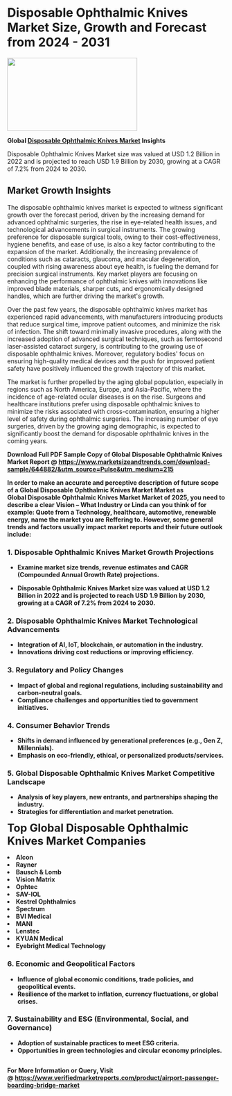 <H1>Disposable Ophthalmic Knives Market Size, Growth and Forecast from 2024 - 2031</H1><img class="aligncenter size-medium wp-image-584254" src="https://thirdeyenews.in/wp-content/uploads/2024/09/Global-Market-Research-300x168.jpeg" alt="" width="300" height="168" /><p><strong>Global&nbsp;<a href="https://www.marketsizeandtrends.com/download-sample/644882/&amp;utm_source=Pulse&amp;utm_medium=215">Disposable Ophthalmic Knives Market</a> Insights</strong></p><p>Disposable Ophthalmic Knives Market size was valued at USD 1.2 Billion in 2022 and is projected to reach USD 1.9 Billion by 2030, growing at a CAGR of 7.2% from 2024 to 2030.</p><p><h2>Market Growth Insights</h2> <p>The disposable ophthalmic knives market is expected to witness significant growth over the forecast period, driven by the increasing demand for advanced ophthalmic surgeries, the rise in eye-related health issues, and technological advancements in surgical instruments. The growing preference for disposable surgical tools, owing to their cost-effectiveness, hygiene benefits, and ease of use, is also a key factor contributing to the expansion of the market. Additionally, the increasing prevalence of conditions such as cataracts, glaucoma, and macular degeneration, coupled with rising awareness about eye health, is fueling the demand for precision surgical instruments. Key market players are focusing on enhancing the performance of ophthalmic knives with innovations like improved blade materials, sharper cuts, and ergonomically designed handles, which are further driving the market's growth.</p> <p><strong></strong></p> <p>Over the past few years, the disposable ophthalmic knives market has experienced rapid advancements, with manufacturers introducing products that reduce surgical time, improve patient outcomes, and minimize the risk of infection. The shift toward minimally invasive procedures, along with the increased adoption of advanced surgical techniques, such as femtosecond laser-assisted cataract surgery, is contributing to the growing use of disposable ophthalmic knives. Moreover, regulatory bodies' focus on ensuring high-quality medical devices and the push for improved patient safety have positively influenced the growth trajectory of this market.</p> <p>The market is further propelled by the aging global population, especially in regions such as North America, Europe, and Asia-Pacific, where the incidence of age-related ocular diseases is on the rise. Surgeons and healthcare institutions prefer using disposable ophthalmic knives to minimize the risks associated with cross-contamination, ensuring a higher level of safety during ophthalmic surgeries. The increasing number of eye surgeries, driven by the growing aging demographic, is expected to significantly boost the demand for disposable ophthalmic knives in the coming years.</p> <p><strong></p><p><span class=""><strong>Download Full PDF Sample Copy of Global Disposable Ophthalmic Knives Market Report</strong> @ <a href="https://www.marketsizeandtrends.com/download-sample/644882/&amp;utm_source=Pulse&amp;utm_medium=215" target="_blank">https://www.marketsizeandtrends.com/download-sample/644882/&amp;utm_source=Pulse&amp;utm_medium=215</a></span></p><p>In order to make an accurate and perceptive description of future scope of a Global&nbsp;Disposable Ophthalmic Knives Market Market as Global&nbsp;Disposable Ophthalmic Knives Market Market of 2025, you need to describe a clear Vision &ndash; What Industry or Linda can you think of for example: Quote from a Technology, healthcare, automotive, renewable energy, name the market you are Reffering to. However, some general trends and factors usually impact market reports and their future outlook include:</p><h3>1.&nbsp;<strong>Disposable Ophthalmic Knives Market Growth Projections</strong></h3><ul><li>Examine market size trends, revenue estimates and CAGR (Compounded Annual Growth Rate) projections.</li><li><p>Disposable Ophthalmic Knives Market size was valued at USD 1.2 Billion in 2022 and is projected to reach USD 1.9 Billion by 2030, growing at a CAGR of 7.2% from 2024 to 2030.</p></li></ul><h3>2.&nbsp;<strong>Disposable Ophthalmic Knives Market Technological Advancements</strong></h3><ul><li>Integration of AI, IoT, blockchain, or automation in the industry.</li><li>Innovations driving cost reductions or improving efficiency.</li></ul><h3>3.&nbsp;<strong>Regulatory and Policy Changes</strong></h3><ul><li>Impact of global and regional regulations, including sustainability and carbon-neutral goals.</li><li>Compliance challenges and opportunities tied to government initiatives.</li></ul><h3>4.&nbsp;<strong>Consumer Behavior Trends</strong></h3><ul><li>Shifts in demand influenced by generational preferences (e.g., Gen Z, Millennials).</li><li>Emphasis on eco-friendly, ethical, or personalized products/services.</li></ul><h3>5.&nbsp;<strong>Global Disposable Ophthalmic Knives Market Competitive Landscape</strong></h3><ul><li>Analysis of key players, new entrants, and partnerships shaping the industry.</li><li>Strategies for differentiation and market penetration.</li></ul><p data-pm-slice="1 1 []"><span style="color: inherit; font-family: inherit; font-size: 25px;">Top Global Disposable Ophthalmic Knives Market Companies</span></p><div class="" data-test-id=""><p><li>Alcon</li><li> Rayner</li><li> Bausch & Lomb</li><li> Vision Matrix</li><li> Ophtec</li><li> SAV-IOL</li><li> Kestrel Ophthalmics</li><li> Spectrum</li><li> BVI Medical</li><li> MANI</li><li> Lenstec</li><li> KYUAN Medical</li><li> Eyebright Medical Technology</li></p></div><h3>6.&nbsp;<strong>Economic and Geopolitical Factors</strong></h3><ul><li>Influence of global economic conditions, trade policies, and geopolitical events.</li><li>Resilience of the market to inflation, currency fluctuations, or global crises.</li></ul><h3>7.&nbsp;<strong>Sustainability and ESG (Environmental, Social, and Governance)</strong></h3><ul><li>Adoption of sustainable practices to meet ESG criteria.</li><li>Opportunities in green technologies and circular economy principles.</li></ul><h2><strong style="font-size: 14px;">For More Information or Query, Visit @&nbsp;</strong><a style="background-color: #ffffff; font-size: 14px;" href="https://www.marketsizeandtrends.com/report/disposable-ophthalmic-knives-market/" target="_blank">https://www.verifiedmarketreports.com/product/airport-passenger-boarding-bridge-market</a></h2>

